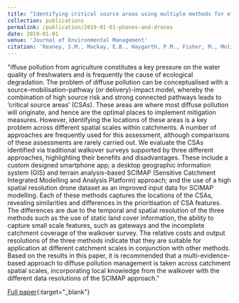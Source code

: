 ```yaml
---
title: "Identifying critical source areas using multiple methods for effective diffuse pollution mitigation"
collection: publications
permalink: /publication/2019-01-01-phones-and-drones
date: 2019-01-01
venue: 'Journal of Environmental Management'
citation: 'Reaney, S.M., Mackay, E.B., Haygarth, P.M., Fisher, M., Molineux, A., Potts, M. & Benskin, C. McW.H. Identifying critical source areas using multiple methods for effective diffuse pollution mitigation. Journal of Environmental Management. 2019;250:109366'
---
```

"iffuse pollution from agriculture constitutes a key pressure on the water quality of freshwaters and is frequently the cause of ecological degradation. The problem of diffuse pollution can be conceptualised with a source-mobilisation-pathway (or delivery)-impact model, whereby the combination of high source risk and strong connected pathways leads to ‘critical source areas’ (CSAs). These areas are where most diffuse pollution will originate, and hence are the optimal places to implement mitigation measures. However, identifying the locations of these areas is a key problem across different spatial scales within catchments. A number of approaches are frequently used for this assessment, although comparisons of these assessments are rarely carried out. We evaluate the CSAs identified via traditional walkover surveys supported by three different approaches, highlighting their benefits and disadvantages. These include a custom designed smartphone app; a desktop geographic information system (GIS) and terrain analysis-based SCIMAP (Sensitive Catchment Integrated Modelling and Analysis Platform) approach; and the use of a high spatial resolution drone dataset as an improved input data for SCIMAP modelling. Each of these methods captures the locations of the CSAs, revealing similarities and differences in the prioritisation of CSA features. The differences are due to the temporal and spatial resolution of the three methods such as the use of static land cover information, the ability to capture small scale features, such as gateways and the incomplete catchment coverage of the walkover survey. The relative costs and output resolutions of the three methods indicate that they are suitable for application at different catchment scales in conjunction with other methods. Based on the results in this paper, it is recommended that a multi-evidence-based approach to diffuse pollution management is taken across catchment spatial scales, incorporating local knowledge from the walkover with the different data resolutions of the SCIMAP approach."

[Full paper](https://www.sciencedirect.com/science/article/pii/S0301479719310758?via%3Dihub){:target="_blank"} 